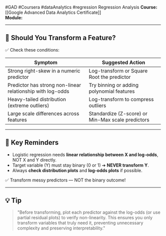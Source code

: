 #GAD #Coursera #dataAnalytics #regression 
Regression Analysis
**Course:** [[Google Advanced Data Analytics Certificate]]  
**Module:** 
___

## 🎯 Should You Transform a Feature?

✅ Check these conditions:

| Symptom | Suggested Action |
|---------|------------------|
| Strong right-skew in a numeric predictor | Log-transform or Square Root the predictor |
| Predictor has strong non-linear relationship with log-odds | Try binning or adding polynomial features |
| Heavy-tailed distribution (extreme outliers) | Log-transform to compress outliers |
| Large scale differences across features | Standardize (Z-score) or Min-Max scale predictors |

---

## 🧠 Key Reminders

- Logistic regression needs **linear relationship between X and log-odds**, NOT X and Y directly.
- Target variable (Y) must stay binary (0 or 1) ➔ **NEVER transform Y**.
- Always **check distribution plots** and **log-odds plots** if possible.

✅ Transform messy predictors — NOT the binary outcome!

---

## 💡 Tip

> "Before transforming, plot each predictor against the log-odds (or use partial residual plots) to verify non-linearity. This ensures you only transform variables that truly need it, preventing unnecessary complexity and preserving interpretability."